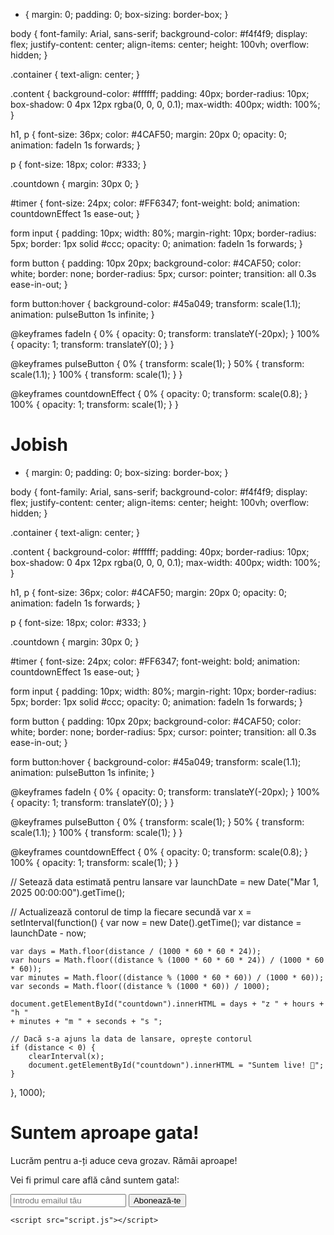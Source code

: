 * {
    margin: 0;
    padding: 0;
    box-sizing: border-box;
}

body {
    font-family: Arial, sans-serif;
    background-color: #f4f4f9;
    display: flex;
    justify-content: center;
    align-items: center;
    height: 100vh;
    overflow: hidden;
}

.container {
    text-align: center;
}

.content {
    background-color: #ffffff;
    padding: 40px;
    border-radius: 10px;
    box-shadow: 0 4px 12px rgba(0, 0, 0, 0.1);
    max-width: 400px;
    width: 100%;
}

h1, p {
    font-size: 36px;
    color: #4CAF50;
    margin: 20px 0;
    opacity: 0;
    animation: fadeIn 1s forwards;
}

p {
    font-size: 18px;
    color: #333;
}

.countdown {
    margin: 30px 0;
}

#timer {
    font-size: 24px;
    color: #FF6347;
    font-weight: bold;
    animation: countdownEffect 1s ease-out;
}

form input {
    padding: 10px;
    width: 80%;
    margin-right: 10px;
    border-radius: 5px;
    border: 1px solid #ccc;
    opacity: 0;
    animation: fadeIn 1s forwards;
}

form button {
    padding: 10px 20px;
    background-color: #4CAF50;
    color: white;
    border: none;
    border-radius: 5px;
    cursor: pointer;
    transition: all 0.3s ease-in-out;
}

form button:hover {
    background-color: #45a049;
    transform: scale(1.1);
    animation: pulseButton 1s infinite;
}

@keyframes fadeIn {
    0% {
        opacity: 0;
        transform: translateY(-20px);
    }
    100% {
        opacity: 1;
        transform: translateY(0);
    }
}

@keyframes pulseButton {
    0% {
        transform: scale(1);
    }
    50% {
        transform: scale(1.1);
    }
    100% {
        transform: scale(1);
    }
}

@keyframes countdownEffect {
    0% {
        opacity: 0;
        transform: scale(0.8);
    }
    100% {
        opacity: 1;
        transform: scale(1);
    }
}


# Jobish
* {
    margin: 0;
    padding: 0;
    box-sizing: border-box;
}

body {
    font-family: Arial, sans-serif;
    background-color: #f4f4f9;
    display: flex;
    justify-content: center;
    align-items: center;
    height: 100vh;
    overflow: hidden;
}

.container {
    text-align: center;
}

.content {
    background-color: #ffffff;
    padding: 40px;
    border-radius: 10px;
    box-shadow: 0 4px 12px rgba(0, 0, 0, 0.1);
    max-width: 400px;
    width: 100%;
}

h1, p {
    font-size: 36px;
    color: #4CAF50;
    margin: 20px 0;
    opacity: 0;
    animation: fadeIn 1s forwards;
}

p {
    font-size: 18px;
    color: #333;
}

.countdown {
    margin: 30px 0;
}

#timer {
    font-size: 24px;
    color: #FF6347;
    font-weight: bold;
    animation: countdownEffect 1s ease-out;
}

form input {
    padding: 10px;
    width: 80%;
    margin-right: 10px;
    border-radius: 5px;
    border: 1px solid #ccc;
    opacity: 0;
    animation: fadeIn 1s forwards;
}

form button {
    padding: 10px 20px;
    background-color: #4CAF50;
    color: white;
    border: none;
    border-radius: 5px;
    cursor: pointer;
    transition: all 0.3s ease-in-out;
}

form button:hover {
    background-color: #45a049;
    transform: scale(1.1);
    animation: pulseButton 1s infinite;
}

@keyframes fadeIn {
    0% {
        opacity: 0;
        transform: translateY(-20px);
    }
    100% {
        opacity: 1;
        transform: translateY(0);
    }
}

@keyframes pulseButton {
    0% {
        transform: scale(1);
    }
    50% {
        transform: scale(1.1);
    }
    100% {
        transform: scale(1);
    }
}

@keyframes countdownEffect {
    0% {
        opacity: 0;
        transform: scale(0.8);
    }
    100% {
        opacity: 1;
        transform: scale(1);
    }
}

// Setează data estimată pentru lansare
var launchDate = new Date("Mar 1, 2025 00:00:00").getTime();

// Actualizează contorul de timp la fiecare secundă
var x = setInterval(function() {
    var now = new Date().getTime();
    var distance = launchDate - now;

    var days = Math.floor(distance / (1000 * 60 * 60 * 24));
    var hours = Math.floor((distance % (1000 * 60 * 60 * 24)) / (1000 * 60 * 60));
    var minutes = Math.floor((distance % (1000 * 60 * 60)) / (1000 * 60));
    var seconds = Math.floor((distance % (1000 * 60)) / 1000);

    document.getElementById("countdown").innerHTML = days + "z " + hours + "h "
    + minutes + "m " + seconds + "s ";

    // Dacă s-a ajuns la data de lansare, oprește contorul
    if (distance < 0) {
        clearInterval(x);
        document.getElementById("countdown").innerHTML = "Suntem live! 🎉";
    }
}, 1000);

<!DOCTYPE html>
<html lang="ro">
<head>
    <meta charset="UTF-8">
    <meta name="viewport" content="width=device-width, initial-scale=1.0">
    <title>Jobish - În construcție</title>
    <link rel="stylesheet" href="style.css">
</head>
<body>
    <div class="container">
        <div class="content">
            <h1>Suntem aproape gata!</h1>
            <p>Lucrăm pentru a-ți aduce ceva grozav. Rămâi aproape!</p>
            <div class="countdown">
                <p>Vei fi primul care află când suntem gata!:</p>
                <div id="timer">
                    <p id="countdown"></p>
                </div>
            </div>
            <form action="#" method="POST">
                <input type="email" placeholder="Introdu emailul tău" required>
                <button type="submit">Abonează-te</button>
            </form>
        </div>
    </div>

    <script src="script.js"></script>
</body>
</html>
